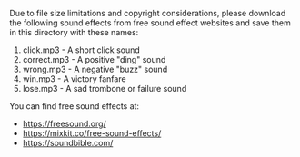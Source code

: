 Due to file size limitations and copyright considerations, please download the following sound effects from free sound effect websites and save them in this directory with these names:

1. click.mp3 - A short click sound
2. correct.mp3 - A positive "ding" sound
3. wrong.mp3 - A negative "buzz" sound
4. win.mp3 - A victory fanfare
5. lose.mp3 - A sad trombone or failure sound

You can find free sound effects at:
- https://freesound.org/
- https://mixkit.co/free-sound-effects/
- https://soundbible.com/
